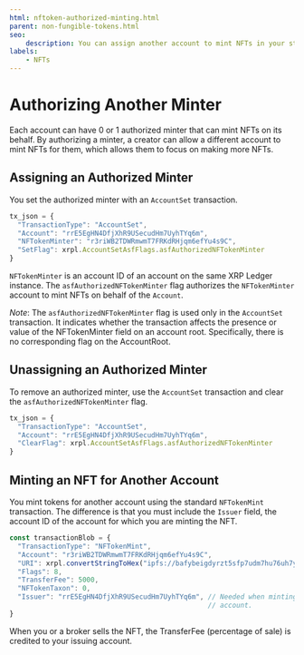 ```yaml
---
html: nftoken-authorized-minting.html
parent: non-fungible-tokens.html
seo:
    description: You can assign another account to mint NFTs in your stead.
labels:
    - NFTs
---
```

# Authorizing Another Minter

Each account can have 0 or 1 authorized minter that can mint NFTs on its behalf. By authorizing a minter, a creator can allow a different account to mint NFTs for them, which allows them to focus on making more NFTs.

## Assigning an Authorized Minter

You set the authorized minter with an `AccountSet` transaction.

```js
tx_json = {
  "TransactionType": "AccountSet",
  "Account": "rrE5EgHN4DfjXhR9USecudHm7UyhTYq6m",
  "NFTokenMinter": "r3riWB2TDWRmwmT7FRKdRHjqm6efYu4s9C",
  "SetFlag": xrpl.AccountSetAsfFlags.asfAuthorizedNFTokenMinter
}
```

`NFTokenMinter` is an account ID of an account on the same XRP Ledger instance. The `asfAuthorizedNFTokenMinter` flag authorizes the `NFTokenMinter` account to mint NFTs on behalf of the `Account`.

*Note*: The `asfAuthorizedNFTokenMinter` flag is used only in the `AccountSet` transaction. It indicates whether the transaction affects the presence or value of the NFTokenMinter field on an account root. Specifically, there is no corresponding flag on the AccountRoot.

## Unassigning an Authorized Minter

To remove an authorized minter, use the `AccountSet` transaction and clear the `asfAuthorizedNFTokenMinter` flag.

```js
tx_json = {
  "TransactionType": "AccountSet",
  "Account": "rrE5EgHN4DfjXhR9USecudHm7UyhTYq6m",
  "ClearFlag": xrpl.AccountSetAsfFlags.asfAuthorizedNFTokenMinter
}
```

## Minting an NFT for Another Account

You mint tokens for another account using the standard `NFTokenMint` transaction. The difference is that you must include the `Issuer` field, the account ID of the account for which you are minting the NFT.

```js
const transactionBlob = {
  "TransactionType": "NFTokenMint",
  "Account": "r3riWB2TDWRmwmT7FRKdRHjqm6efYu4s9C",
  "URI": xrpl.convertStringToHex("ipfs://bafybeigdyrzt5sfp7udm7hu76uh7y26nf4dfuylqabf3oclgtqy55fbzdi"),
  "Flags": 8,
  "TransferFee": 5000,
  "NFTokenTaxon": 0,
  "Issuer": "rrE5EgHN4DfjXhR9USecudHm7UyhTYq6m", // Needed when minting for another
                                                 // account.
}
```

When you or a broker sells the NFT, the TransferFee (percentage of sale) is credited to your issuing account.
